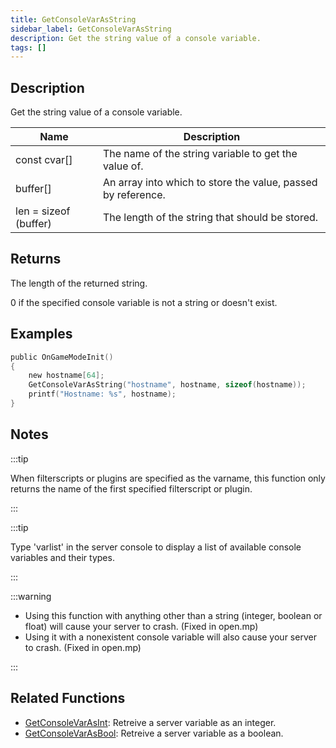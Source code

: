 ```yaml
---
title: GetConsoleVarAsString
sidebar_label: GetConsoleVarAsString
description: Get the string value of a console variable.
tags: []
---
```


## Description

Get the string value of a console variable.

| Name                  | Description                                                  |
| --------------------- | ------------------------------------------------------------ |
| const cvar[]          | The name of the string variable to get the value of.         |
| buffer[]              | An array into which to store the value, passed by reference. |
| len = sizeof (buffer) | The length of the string that should be stored.              |

## Returns

The length of the returned string.

0 if the specified console variable is not a string or doesn't exist.

## Examples

```c
public OnGameModeInit()
{
    new hostname[64];
    GetConsoleVarAsString("hostname", hostname, sizeof(hostname));
    printf("Hostname: %s", hostname);
}
```

## Notes

:::tip

When filterscripts or plugins are specified as the varname, this function only returns the name of the first specified filterscript or plugin.

:::

:::tip

Type 'varlist' in the server console to display a list of available console variables and their types.

:::

:::warning

- Using this function with anything other than a string (integer, boolean or float) will cause your server to crash. (Fixed in open.mp)
- Using it with a nonexistent console variable will also cause your server to crash. (Fixed in open.mp)

:::

## Related Functions

- [GetConsoleVarAsInt](GetConsoleVarAsInt): Retreive a server variable as an integer.
- [GetConsoleVarAsBool](GetConsoleVarAsBool): Retreive a server variable as a boolean.
